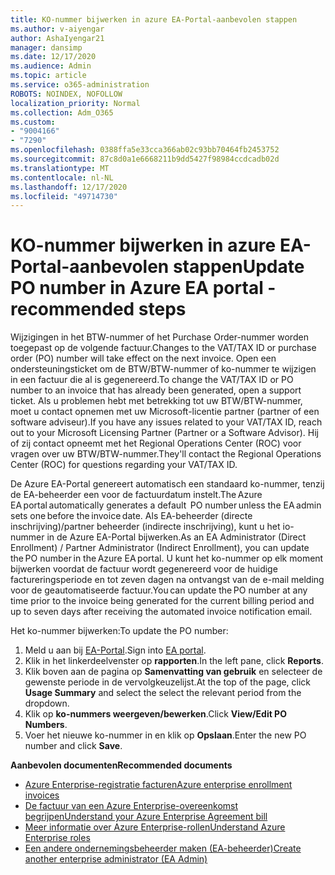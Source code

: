 ```yaml
---
title: KO-nummer bijwerken in azure EA-Portal-aanbevolen stappen
ms.author: v-aiyengar
author: AshaIyengar21
manager: dansimp
ms.date: 12/17/2020
ms.audience: Admin
ms.topic: article
ms.service: o365-administration
ROBOTS: NOINDEX, NOFOLLOW
localization_priority: Normal
ms.collection: Adm_O365
ms.custom:
- "9004166"
- "7290"
ms.openlocfilehash: 0388ffa5e33cca366ab02c93bb70464fb2453752
ms.sourcegitcommit: 87c8d0a1e6668211b9dd5427f98984ccdcadb02d
ms.translationtype: MT
ms.contentlocale: nl-NL
ms.lasthandoff: 12/17/2020
ms.locfileid: "49714730"
---
```

# <a name="update-po-number-in-azure-ea-portal---recommended-steps"></a><span data-ttu-id="eacb9-102">KO-nummer bijwerken in azure EA-Portal-aanbevolen stappen</span><span class="sxs-lookup"><span data-stu-id="eacb9-102">Update PO number in Azure EA portal - recommended steps</span></span>

<span data-ttu-id="eacb9-103">Wijzigingen in het BTW-nummer of het Purchase Order-nummer worden toegepast op de volgende factuur.</span><span class="sxs-lookup"><span data-stu-id="eacb9-103">Changes to the VAT/TAX ID or purchase order (PO) number will take effect on the next invoice.</span></span> <span data-ttu-id="eacb9-104">Open een ondersteuningsticket om de BTW/BTW-nummer of ko-nummer te wijzigen in een factuur die al is gegenereerd.</span><span class="sxs-lookup"><span data-stu-id="eacb9-104">To change the VAT/TAX ID or PO number to an invoice that has already been generated, open a support ticket.</span></span> <span data-ttu-id="eacb9-105">Als u problemen hebt met betrekking tot uw BTW/BTW-nummer, moet u contact opnemen met uw Microsoft-licentie partner (partner of een software adviseur).</span><span class="sxs-lookup"><span data-stu-id="eacb9-105">If you have any issues related to your VAT/TAX ID, reach out to your Microsoft Licensing Partner (Partner or a Software Advisor).</span></span> <span data-ttu-id="eacb9-106">Hij of zij contact opneemt met het Regional Operations Center (ROC) voor vragen over uw BTW/BTW-nummer.</span><span class="sxs-lookup"><span data-stu-id="eacb9-106">They'll contact the Regional Operations Center (ROC) for questions regarding your VAT/TAX ID.</span></span> 

<span data-ttu-id="eacb9-107">De Azure EA-Portal genereert automatisch een standaard ko-nummer, tenzij de EA-beheerder een voor de factuurdatum instelt.</span><span class="sxs-lookup"><span data-stu-id="eacb9-107">The Azure EA portal automatically generates a default  PO number unless the EA admin sets one before the invoice date.</span></span> <span data-ttu-id="eacb9-108">Als EA-beheerder (directe inschrijving)/partner beheerder (indirecte inschrijving), kunt u het io-nummer in de Azure EA-Portal bijwerken.</span><span class="sxs-lookup"><span data-stu-id="eacb9-108">As an EA Administrator (Direct Enrollment) / Partner Administrator (Indirect Enrollment), you can update the PO number in the Azure EA portal.</span></span> <span data-ttu-id="eacb9-109">U kunt het ko-nummer op elk moment bijwerken voordat de factuur wordt gegenereerd voor de huidige factureringsperiode en tot zeven dagen na ontvangst van de e-mail melding voor de geautomatiseerde factuur.</span><span class="sxs-lookup"><span data-stu-id="eacb9-109">You can update the PO number at any time prior to the invoice being generated for the current billing period and up to seven days after receiving the automated invoice notification email.</span></span>    

<span data-ttu-id="eacb9-110">Het ko-nummer bijwerken:</span><span class="sxs-lookup"><span data-stu-id="eacb9-110">To update the PO number:</span></span>

1. <span data-ttu-id="eacb9-111">Meld u aan bij [EA-Portal](https://ea.azure.com/).</span><span class="sxs-lookup"><span data-stu-id="eacb9-111">Sign into [EA portal](https://ea.azure.com/).</span></span>
1. <span data-ttu-id="eacb9-112">Klik in het linkerdeelvenster op **rapporten**.</span><span class="sxs-lookup"><span data-stu-id="eacb9-112">In the left pane, click **Reports**.</span></span>
1. <span data-ttu-id="eacb9-113">Klik boven aan de pagina op **Samenvatting van gebruik** en selecteer de gewenste periode in de vervolgkeuzelijst.</span><span class="sxs-lookup"><span data-stu-id="eacb9-113">At the top of the page, click **Usage Summary** and select the select the relevant period from the dropdown.</span></span>
1. <span data-ttu-id="eacb9-114">Klik op **ko-nummers weergeven/bewerken**.</span><span class="sxs-lookup"><span data-stu-id="eacb9-114">Click **View/Edit PO Numbers**.</span></span>
1. <span data-ttu-id="eacb9-115">Voer het nieuwe ko-nummer in en klik op **Opslaan**.</span><span class="sxs-lookup"><span data-stu-id="eacb9-115">Enter the new PO number and click **Save**.</span></span>

<span data-ttu-id="eacb9-116">**Aanbevolen documenten**</span><span class="sxs-lookup"><span data-stu-id="eacb9-116">**Recommended documents**</span></span> 

- [<span data-ttu-id="eacb9-117">Azure Enterprise-registratie facturen</span><span class="sxs-lookup"><span data-stu-id="eacb9-117">Azure enterprise enrollment invoices</span></span>](https://docs.microsoft.com/azure/billing/billing-ea-portal-enrollment-invoices) 
- [<span data-ttu-id="eacb9-118">De factuur van een Azure Enterprise-overeenkomst begrijpen</span><span class="sxs-lookup"><span data-stu-id="eacb9-118">Understand your Azure Enterprise Agreement bill</span></span>](https://docs.microsoft.com/azure/billing/billing-understand-your-bill-ea)  
- [<span data-ttu-id="eacb9-119">Meer informatie over Azure Enterprise-rollen</span><span class="sxs-lookup"><span data-stu-id="eacb9-119">Understand Azure Enterprise roles</span></span>](https://docs.microsoft.com/azure/billing/billing-understand-your-bill-ea) 
- [<span data-ttu-id="eacb9-120">Een andere ondernemingsbeheerder maken (EA-beheerder)</span><span class="sxs-lookup"><span data-stu-id="eacb9-120">Create another enterprise administrator (EA Admin)</span></span>](https://docs.microsoft.com/azure/cost-management-billing/manage/ea-portal-administration#create-another-enterprise-administrator) 
